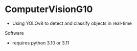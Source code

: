 # ComputerVisionG10
- Using YOLOv8 to detect and classify objects in real-time

Software
- requires python 3.10 or 3.11
